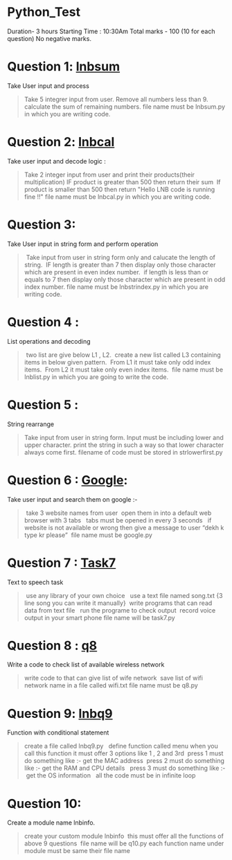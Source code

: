 # Python_Test

Duration- 3 hours
Starting Time : 10:30Am 
Total marks - 100 (10 for each question)
No negative marks. 

# Question 1: [lnbsum](https://github.com/Scripturient101/Python_Test/blob/main/lnbsum.py)

Take User input and process

> Take 5 integrer input from user.
> Remove all numbers less than 9.
> calculate the sum of remaining numbers.
> file name must be lnbsum.py in which you are writing code.


# Question 2: [lnbcal](https://github.com/Scripturient101/Python_Test/blob/main/lnbsum.py)

Take user input and decode logic : 

> Take 2 integer input from user and print their products(their multiplication)
> IF product is greater than 500 then return their sum 
> If product is smaller than 500 then return "Hello LNB code is running fine !!"
> file name must be lnbcal.py in which you are writing code.


# Question 3: 

Take User input in string form and perform operation

> Take input from user in string form only and calucate the length of string.
> IF length is greater than 7 then display only those character which are present in even index number.
> if length is less than or equals to 7 then display only those character which are present in odd index number.
> file name must be lnbstrindex.py in which you are writing code.

# Question 4 : 

List operations and decoding

> two list are give below L1 , L2.
> create a new list called L3 containing items in below given pattern.
> From L1 it must take only odd index items.
> From L2 it must take only even index items.
> file name must be lnblist.py in which you are going to write the code.


# Question 5 :

String rearrange

> Take input from user in string form.
> Input must be including lower and upper character.
> print the string in such a way so that lower character always come first.
> filename of code must be stored in strlowerfirst.py 


# Question 6 : [Google](https://github.com/Scripturient101/Python_Test/blob/main/google.py):

Take user input and search them on google :-

> take 3 website names from user
> open them in into a default web browser with 3 tabs 
> tabs must be opened in every 3 seconds 
> if website is not available or wrong then give a message to user “dekh k type kr please”
> file name must be google.py 


# Question 7 : [Task7](https://github.com/Scripturient101/Python_Test/blob/main/task7.py)

Text to speech task 

> use any library of your own choice 
> use a text file named song.txt {3 line song you can write it manually}
> write programs that can read data from text file 
> run the programe to check output 
> record voice output in your smart phone
> file name will be task7.py


# Question 8 : [q8](https://github.com/Scripturient101/Python_Test/blob/main/q8.py)

Write a code to check list of available wireless network 

> write code to that can give list of wife network 
> save list of wifi network name in a file called wifi.txt
> file name must be q8.py



# Question 9: [lnbq9](https://github.com/Scripturient101/Python_Test/blob/main/lnbq9.py)

Function with conditional statement 

> create a file called lnbq9.py  
> define function called menu
> when you call this function it must offer 3 options like 1 , 2 and 3rd 
> press 1 must do something like :- get the MAC address 
> press 2 must do something like :- get the RAM and CPU details  
> press 3 must do something like :- get the OS information 
> all the code must be in infinite loop 


# Question 10:

Create a module name lnbinfo.

> create your custom module lnbinfo 
> this must offer all the functions of above 9 questions 
> file name will be q10.py
> each function name under module must be same their file name

